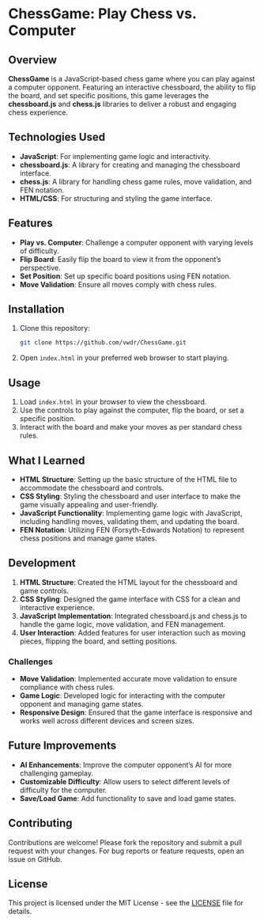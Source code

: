 # ChessGame: Play Chess vs. Computer

## Overview

**ChessGame** is a JavaScript-based chess game where you can play against a computer opponent. Featuring an interactive chessboard, the ability to flip the board, and set specific positions, this game leverages the **chessboard.js** and **chess.js** libraries to deliver a robust and engaging chess experience.

## Technologies Used

- **JavaScript**: For implementing game logic and interactivity.
- **chessboard.js**: A library for creating and managing the chessboard interface.
- **chess.js**: A library for handling chess game rules, move validation, and FEN notation.
- **HTML/CSS**: For structuring and styling the game interface.

## Features

- **Play vs. Computer**: Challenge a computer opponent with varying levels of difficulty.
- **Flip Board**: Easily flip the board to view it from the opponent’s perspective.
- **Set Position**: Set up specific board positions using FEN notation.
- **Move Validation**: Ensure all moves comply with chess rules.

## Installation

1. Clone this repository:
    ```bash
    git clone https://github.com/vwdr/ChessGame.git
    ```
2. Open `index.html` in your preferred web browser to start playing.

## Usage

1. Load `index.html` in your browser to view the chessboard.
2. Use the controls to play against the computer, flip the board, or set a specific position.
3. Interact with the board and make your moves as per standard chess rules.

## What I Learned

- **HTML Structure**: Setting up the basic structure of the HTML file to accommodate the chessboard and controls.
- **CSS Styling**: Styling the chessboard and user interface to make the game visually appealing and user-friendly.
- **JavaScript Functionality**: Implementing game logic with JavaScript, including handling moves, validating them, and updating the board.
- **FEN Notation**: Utilizing FEN (Forsyth-Edwards Notation) to represent chess positions and manage game states.

## Development

1. **HTML Structure**: Created the HTML layout for the chessboard and game controls.
2. **CSS Styling**: Designed the game interface with CSS for a clean and interactive experience.
3. **JavaScript Implementation**: Integrated chessboard.js and chess.js to handle the game logic, move validation, and FEN management.
4. **User Interaction**: Added features for user interaction such as moving pieces, flipping the board, and setting positions.

### Challenges

- **Move Validation**: Implemented accurate move validation to ensure compliance with chess rules.
- **Game Logic**: Developed logic for interacting with the computer opponent and managing game states.
- **Responsive Design**: Ensured that the game interface is responsive and works well across different devices and screen sizes.

## Future Improvements

- **AI Enhancements**: Improve the computer opponent’s AI for more challenging gameplay.
- **Customizable Difficulty**: Allow users to select different levels of difficulty for the computer.
- **Save/Load Game**: Add functionality to save and load game states.

## Contributing

Contributions are welcome! Please fork the repository and submit a pull request with your changes. For bug reports or feature requests, open an issue on GitHub.

## License

This project is licensed under the MIT License - see the [LICENSE](LICENSE) file for details.
